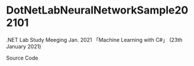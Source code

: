 # DotNetLabNeuralNetworkSample202101
.NET Lab Study Meeging Jan. 2021 「Machine Learning with C#」 (23th January 2021)

Source Code
